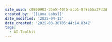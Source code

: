 ```yaml
---
site_uuid: c0800902-35e5-40f5-acb1-8f8555a37d3d
created_by: '[[Luma Labs]]'
date_modified: '2025-04-12'
date_created: '2025-03-30T05:44:14.834Z'
tags:
  - AI-Toolkit
---
```





























































